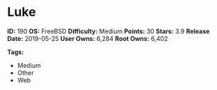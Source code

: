 # Luke

**ID:** 190
**OS:** FreeBSD
**Difficulty:** Medium
**Points:** 30
**Stars:** 3.9
**Release Date:** 2019-05-25
**User Owns:** 6,284
**Root Owns:** 6,402

**Tags:**
- Medium
- Other
- Web

